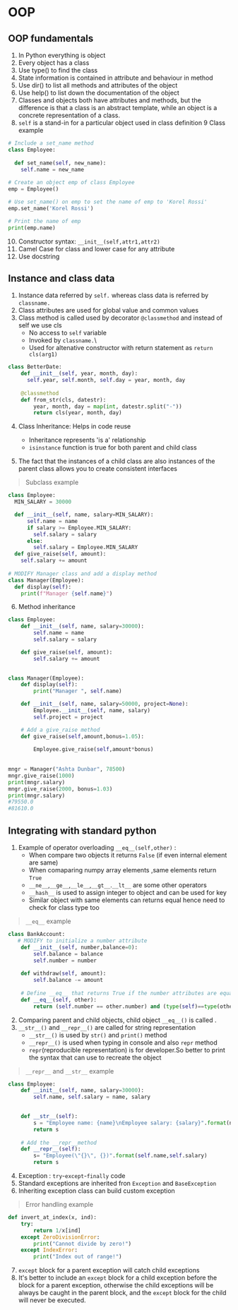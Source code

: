 # OOP

## OOP fundamentals

1. In Python everything is object
2. Every object has a class
3. Use type() to find the class
4. State information is contained in attribute and behaviour in method
5. Use dir() to list all methods and  attributes of the object
6. Use help() to list down the documentation of the object
7. Classes and objects both have attributes and methods, but the difference is that a class is an abstract template, while an object is a concrete representation of a class.
8. `self` is a stand-in for a particular object used in class definition
9 Class example
```python
# Include a set_name method
class Employee:
  
  def set_name(self, new_name):
    self.name = new_name
  
# Create an object emp of class Employee  
emp = Employee()

# Use set_name() on emp to set the name of emp to 'Korel Rossi'
emp.set_name('Korel Rossi')

# Print the name of emp
print(emp.name)
```

10. Constructor syntax: `__init__(self,attr1,attr2)` 
11. Camel Case for class and lower case for any attribute
12.  Use docstring

## Instance and class data

1. Instance data referred by `self.` whereas class data is referred by `classname.`
2. Class attributes are used for global value and common values
3. Class method is called used by decorator `@classmethod` and instead of self we use cls
   - No access to `self` variable
   -  Invoked by `classname.`\
   - Used for altenative constructor with return statement as `return cls(arg1)`
```python
class BetterDate:
    def __init__(self, year, month, day):
      self.year, self.month, self.day = year, month, day
      
    @classmethod
    def from_str(cls, datestr):
        year, month, day = map(int, datestr.split("-"))
        return cls(year, month, day)
```
4. Class Inheritance: Helps in code reuse
   - Inheritance represents 'is a' relationship
   - `isinstance` function is true for both parent and child class

5. The fact that the instances of a child class are also instances of the parent class allows you to create consistent interfaces
> Subclass example
```python
class Employee:
  MIN_SALARY = 30000    

  def __init__(self, name, salary=MIN_SALARY):
      self.name = name
      if salary >= Employee.MIN_SALARY:
        self.salary = salary
      else:
        self.salary = Employee.MIN_SALARY
  def give_raise(self, amount):
    self.salary += amount      
        
# MODIFY Manager class and add a display method
class Manager(Employee):
  def display(self):
    print(f"Manager {self.name}")
```

6.  Method inheritance
```python
class Employee:
    def __init__(self, name, salary=30000):
        self.name = name
        self.salary = salary

    def give_raise(self, amount):
        self.salary += amount

        
class Manager(Employee):
    def display(self):
        print("Manager ", self.name)

    def __init__(self, name, salary=50000, project=None):
        Employee.__init__(self, name, salary)
        self.project = project

    # Add a give_raise method
    def give_raise(self,amount,bonus=1.05):
        
        Employee.give_raise(self,amount*bonus)
    
    
mngr = Manager("Ashta Dunbar", 78500)
mngr.give_raise(1000)
print(mngr.salary)
mngr.give_raise(2000, bonus=1.03)
print(mngr.salary)
#79550.0
#81610.0
```

## Integrating with standard python

1. Example of operator overloading `__eq__(self,other)` :
   + When compare two objects it returns `False` (if even internal element are same)
   + When comaparing numpy array elements ,same elements return `True`
   + `__ne__`,`__ge__`,`__le__`,`__gt__`.`__lt__` are some other operators
   + `__hash__` is used to assign integer to object and can be used for key
   + Similar object with same elements can returns equal hence need to check for class type too
> `__eq__` example
```python
class BankAccount:
   # MODIFY to initialize a number attribute
    def __init__(self, number,balance=0):
        self.balance = balance
        self.number = number
      
    def withdraw(self, amount):
        self.balance -= amount 
    
    # Define __eq__ that returns True if the number attributes are equal 
    def __eq__(self, other):
        return (self.number == other.number) and (type(self)==type(other))   
``` 

2. Comparing parent and child objects, child object `__eq__()` is called .
3. `__str__()` and `__repr__()` are called for string representation
    - `__str__()` is used by `str()` and `print()` method
    - `__repr__()` is used when typing in console and also `repr` method
    - `repr`(reproducible representation) is for developer.So better to print the syntax that can use to recreate the object

> `__repr__` and `__str__` example
```python
class Employee:
    def __init__(self, name, salary=30000):
        self.name, self.salary = name, salary
      

    def __str__(self):
        s = "Employee name: {name}\nEmployee salary: {salary}".format(name=self.name, salary=self.salary)      
        return s
      
    # Add the __repr__method  
    def __repr__(self):
        s= "Employee(\"{}\", {})".format(self.name,self.salary)
        return s

```

4. Exception : `try`-`except`-`finally` code
5. Standard exceptions are inherited fron `Exception` and `BaseException`
6. Inheriting exception class can build custom exception
> Error handling example
```python
def invert_at_index(x, ind):
    try:
        return 1/x[ind]
    except ZeroDivisionError:
        print("Cannot divide by zero!")
    except IndexError:
        print("Index out of range!")

```
7. `except` block for a parent exception will catch child exceptions
8. It's better to include an `except` block for a child exception before the block for a parent exception, otherwise the child exceptions will be always be caught in the parent block, and the `except` block for the child will never be executed.





 